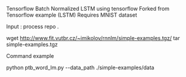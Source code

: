 Tensorflow Batch Normalized LSTM using tensorflow
Forked from Tensorflow example (LSTM)
Requires MNIST dataset

Input : process repo .

wget http://www.fit.vutbr.cz/~imikolov/rnnlm/simple-examples.tgz/ 
tar simple-examples.tgz

Command example

python ptb_word_lm.py --data_path ./simple-examples/data
